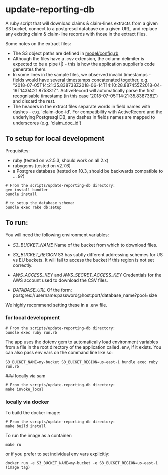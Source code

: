 # update-reporting-db

A ruby script that will download claims & claim-lines extracts from a given S3
bucket, connect to a postgresql database on a given URL, and replace any
existing claim & claim-line records with those in the extract files.

Some notes on the extract files:

* The S3 object paths are defined in [model/config.rb](https://github.com/communitiesuk/eclaims-reporting-poc/blob/master/scripts/update-reporting-db/model/config.rb#L4)
* Although the files have a .csv extension, the column delimiter is expected to be a pipe (|) - this is how the application supplier's code generates them.
* In some lines in the sample files, we observed invalid timestamps - fields would have several timestamps concatenated together, e.g. "2018-07-05T14:21:35.838738Z2018-06-14T14:10:28.887455Z2018-04-19T14:04:21.875331Z". ActiveRecord will automatically parse the first recognisable timestamp (in this case '2018-07-05T14:21:35.838738Z') and discard the rest.
* The headers in the extract files separate words in field names with dashes - e.g. 'claim-doc-id'. For compatibility with ActiveRecord and the underlying Postgresql DB, any dashes in fields names are mapped to underscores (e.g. 'claim_doc_id')

## To setup for local development

Prequisites:
* ruby (tested on v.2.5.3, should work on all 2.x)
* rubygems (tested on v2.7.6)
* a Postgres database (tested on 10.3, should be backwards compatible to ... 9?)

```
# From the scripts/update-reporting-db directory:
gem install bundler
bundle install

# to setup the database schema:
bundle exec rake db:setup
```


## To run:

You will need the following environment variables:

* *S3_BUCKET_NAME*
Name of the bucket from which to download files.

* *S3_BUCKET_REGION*
S3 has subtly different addressing schemes for US vs EU buckets.
It will fail to access the bucket if this region is not set correctly.

* *AWS_ACCESS_KEY* and *AWS_SECRET_ACCESS_KEY*
Credentials for the AWS account used to download the CSV files.

* *DATABASE_URL*
Of the form: postgres://username:password@host:port/database_name?pool=size

We highly recommend setting these in a .env file.

### for local development

```
# From the scripts/update-reporting-db directory:
bundle exec ruby run.rb
```

The app uses the dotenv gem to automatically load environment variables from
a file in the root directory of the application called .env, if it exists.
You can also pass env vars on the command line like so:

```
S3_BUCKET_NAME=my-bucket S3_BUCKET_REGION=us-east-1 bundle exec ruby run.rb
```

### locally via sam

```
# From the scripts/update-reporting-db directory:
make invoke_local
```

### locally via docker

To build the docker image:

```
# From the scripts/update-reporting-db directory:
make build install
```
To run the image as a container:
```
make ru
```
or if you prefer to set individual env vars explicitly:
```
docker run -e S3_BUCKET_NAME=my-bucket -e S3_BUCKET_REGION=us-east-1 (image tag)
```
